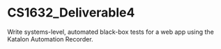 # CS1632_Deliverable4
Write systems-level, automated black-box tests for a web app using the Katalon Automation Recorder.
